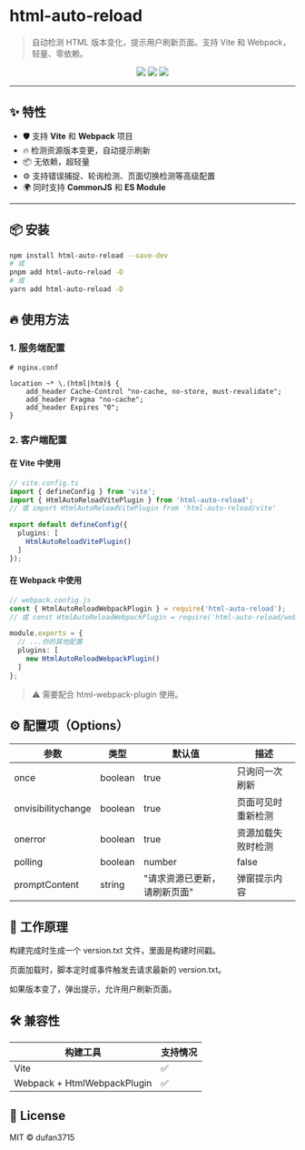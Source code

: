 # html-auto-reload

> 自动检测 HTML 版本变化，提示用户刷新页面。支持 Vite 和 Webpack，轻量、零依赖。

<p align="center">
  <img src="https://img.shields.io/npm/v/html-auto-reload.svg" />
  <img src="https://img.shields.io/npm/dm/html-auto-reload.svg" />
  <img src="https://img.shields.io/github/license/dufan3715/html-auto-reload" />
</p>

---

## ✨ 特性

- 🛡️ 支持 **Vite** 和 **Webpack** 项目
- 🔥 检测资源版本变更，自动提示刷新
- 📦 无依赖，超轻量
- ⚙️ 支持错误捕捉、轮询检测、页面切换检测等高级配置
- 🌍 同时支持 **CommonJS** 和 **ES Module**

---

## 📦 安装

```bash
npm install html-auto-reload --save-dev
# 或
pnpm add html-auto-reload -D
# 或
yarn add html-auto-reload -D

```
## 🔥 使用方法
### 1. 服务端配置

```nginx
# nginx.conf

location ~* \.(html|htm)$ {
    add_header Cache-Control "no-cache, no-store, must-revalidate";
    add_header Pragma "no-cache";
    add_header Expires "0";
}
```
### 2. 客户端配置
#### 在 Vite 中使用

```ts
// vite.config.ts
import { defineConfig } from 'vite';
import { HtmlAutoReloadVitePlugin } from 'html-auto-reload';
// 或 import HtmlAutoReloadVitePlugin from 'html-auto-reload/vite'

export default defineConfig({
  plugins: [
    HtmlAutoReloadVitePlugin()
  ]
});

```

#### 在 Webpack 中使用
```ts
// webpack.config.js
const { HtmlAutoReloadWebpackPlugin } = require('html-auto-reload');
// 或 const HtmlAutoReloadWebpackPlugin = require('html-auto-reload/webpack').default;

module.exports = {
  // ...你的其他配置
  plugins: [
    new HtmlAutoReloadWebpackPlugin()
  ]
};
```
> ⚠️ 需要配合 html-webpack-plugin 使用。



## ⚙️ 配置项（Options）

| 参数 | 类型 | 默认值 | 描述 |
| ---- | ---- | ---- | ---- |
| once | boolean | true | 只询问一次刷新 |
| onvisibilitychange | boolean | true | 页面可见时重新检测 |
| onerror | boolean | true | 资源加载失败时检测 |
| polling | boolean | number | false | 是否开启轮询检测（默认间隔 1 分钟） |
| promptContent | string | "请求资源已更新，请刷新页面" | 弹窗提示内容 |


## 📖 工作原理

构建完成时生成一个 version.txt 文件，里面是构建时间戳。

页面加载时，脚本定时或事件触发去请求最新的 version.txt。

如果版本变了，弹出提示，允许用户刷新页面。


## 🛠️ 兼容性

| 构建工具 | 支持情况 |
| --- | --- |
| Vite | ✅ |
| Webpack + HtmlWebpackPlugin | ✅ | 


## 📜 License
MIT ©️ dufan3715